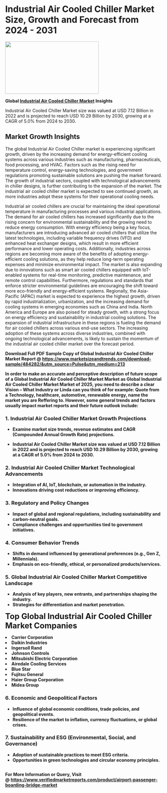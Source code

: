 <H1>Industrial Air Cooled Chiller Market Size, Growth and Forecast from 2024 - 2031</H1><img class="aligncenter size-medium wp-image-584254" src="https://thirdeyenews.in/wp-content/uploads/2024/09/Global-Market-Research-300x168.jpeg" alt="" width="300" height="168" /><p><strong>Global&nbsp;<a href="https://www.marketsizeandtrends.com/download-sample/484282/&amp;utm_source=Pulse&amp;utm_medium=213">Industrial Air Cooled Chiller Market</a> Insights</strong></p><p>Industrial Air Cooled Chiller Market size was valued at USD 7.12 Billion in 2022 and is projected to reach USD 10.29 Billion by 2030, growing at a CAGR of 5.0% from 2024 to 2030.</p><p><h2>Market Growth Insights</h2> <p>The global Industrial Air Cooled Chiller market is experiencing significant growth, driven by the increasing demand for energy-efficient cooling systems across various industries such as manufacturing, pharmaceuticals, food processing, and HVAC. Factors such as the rising need for temperature control, energy-saving technologies, and government regulations promoting sustainable solutions are pushing the market forward. The growth of industrial sectors, coupled with technological advancements in chiller designs, is further contributing to the expansion of the market. The industrial air cooled chiller market is expected to see continued growth, as more industries adopt these systems for their operational cooling needs. </p> <p><strong></strong></p> <p>Industrial air cooled chillers are crucial for maintaining the ideal operational temperature in manufacturing processes and various industrial applications. The demand for air cooled chillers has increased significantly due to the rising concern for environmental sustainability and the growing need to reduce energy consumption. With energy efficiency being a key focus, manufacturers are introducing advanced air cooled chillers that utilize the latest technologies, including variable frequency drives (VFD) and enhanced heat exchanger designs, which result in more efficient performance and lower operating costs. Additionally, industries across regions are becoming more aware of the benefits of adopting energy-efficient cooling solutions, as they help reduce long-term operating expenses and minimize environmental impact. The market is also expanding due to innovations such as smart air cooled chillers equipped with IoT-enabled systems for real-time monitoring, predictive maintenance, and remote control capabilities. Furthermore, regulations and standards that enforce stricter environmental guidelines are encouraging the shift toward more eco-friendly and energy-efficient systems. Regionally, the Asia-Pacific (APAC) market is expected to experience the highest growth, driven by rapid industrialization, urbanization, and the increasing demand for cooling systems in emerging economies such as China and India. North America and Europe are also poised for steady growth, with a strong focus on energy efficiency and sustainability in industrial cooling solutions. The expansion of industrial infrastructure in these regions is fueling the demand for air cooled chillers across various end-use sectors. The increasing adoption of these systems across diverse industries, combined with ongoing technological advancements, is likely to sustain the momentum of the industrial air cooled chiller market over the forecast period. </p> <p><strong></p><p><span class=""><strong>Download Full PDF Sample Copy of Global Industrial Air Cooled Chiller Market Report</strong> @ <a href="https://www.marketsizeandtrends.com/download-sample/484282/&amp;utm_source=Pulse&amp;utm_medium=213" target="_blank">https://www.marketsizeandtrends.com/download-sample/484282/&amp;utm_source=Pulse&amp;utm_medium=213</a></span></p><p>In order to make an accurate and perceptive description of future scope of a Global&nbsp;Industrial Air Cooled Chiller Market Market as Global&nbsp;Industrial Air Cooled Chiller Market Market of 2025, you need to describe a clear Vision &ndash; What Industry or Linda can you think of for example: Quote from a Technology, healthcare, automotive, renewable energy, name the market you are Reffering to. However, some general trends and factors usually impact market reports and their future outlook include:</p><h3>1.&nbsp;<strong>Industrial Air Cooled Chiller Market Growth Projections</strong></h3><ul><li>Examine market size trends, revenue estimates and CAGR (Compounded Annual Growth Rate) projections.</li><li><p>Industrial Air Cooled Chiller Market size was valued at USD 7.12 Billion in 2022 and is projected to reach USD 10.29 Billion by 2030, growing at a CAGR of 5.0% from 2024 to 2030.</p></li></ul><h3>2.&nbsp;<strong>Industrial Air Cooled Chiller Market Technological Advancements</strong></h3><ul><li>Integration of AI, IoT, blockchain, or automation in the industry.</li><li>Innovations driving cost reductions or improving efficiency.</li></ul><h3>3.&nbsp;<strong>Regulatory and Policy Changes</strong></h3><ul><li>Impact of global and regional regulations, including sustainability and carbon-neutral goals.</li><li>Compliance challenges and opportunities tied to government initiatives.</li></ul><h3>4.&nbsp;<strong>Consumer Behavior Trends</strong></h3><ul><li>Shifts in demand influenced by generational preferences (e.g., Gen Z, Millennials).</li><li>Emphasis on eco-friendly, ethical, or personalized products/services.</li></ul><h3>5.&nbsp;<strong>Global Industrial Air Cooled Chiller Market Competitive Landscape</strong></h3><ul><li>Analysis of key players, new entrants, and partnerships shaping the industry.</li><li>Strategies for differentiation and market penetration.</li></ul><p data-pm-slice="1 1 []"><span style="color: inherit; font-family: inherit; font-size: 25px;">Top Global Industrial Air Cooled Chiller Market Companies</span></p><div class="" data-test-id=""><p><li>Carrier Corporation</li><li> Daikin Industries</li><li> Ingersoll Rand</li><li> Johnson Controls</li><li> Mitsubishi Electric Corporation</li><li> Airedale Cooling Services</li><li> Blue Star</li><li> Fujitsu General</li><li> Haier Group Corporation</li><li> Midea Group</li></p></div><h3>6.&nbsp;<strong>Economic and Geopolitical Factors</strong></h3><ul><li>Influence of global economic conditions, trade policies, and geopolitical events.</li><li>Resilience of the market to inflation, currency fluctuations, or global crises.</li></ul><h3>7.&nbsp;<strong>Sustainability and ESG (Environmental, Social, and Governance)</strong></h3><ul><li>Adoption of sustainable practices to meet ESG criteria.</li><li>Opportunities in green technologies and circular economy principles.</li></ul><h2><strong style="font-size: 14px;">For More Information or Query, Visit @&nbsp;</strong><a style="background-color: #ffffff; font-size: 14px;" href="https://www.marketsizeandtrends.com/report/industrial-air-cooled-chiller-market/" target="_blank">https://www.verifiedmarketreports.com/product/airport-passenger-boarding-bridge-market</a></h2>
